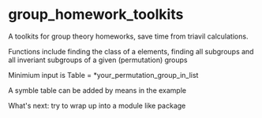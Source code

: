 # group_homework_toolkits
A toolkits for group theory homeworks, save time from triavil calculations.

Functions include finding the class of a elements, finding all subgroups and all inveriant subgroups of a given (permutation) groups

Minimium input is Table = *your_permutation_group_in_list

A symble table can be added by means in the example

What's next: try to wrap up into a module like package
